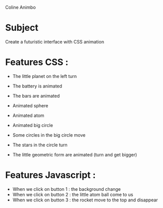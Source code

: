 Coline Animbo

# Subject
Create a futuristic interface with CSS animation

# Features CSS :

* The little planet on the left turn
* The battery is animated 
* The bars are animated

* Animated sphere
* Animated atom

* Animated big circle 
* Some circles in the big circle move
* The stars in the circle turn 
* The little geometric form are animated (turn and get bigger)


# Features Javascript :

* When we click on button 1 : the background change
* When we click on button 2 : the little atom ball come to us
* When we click on button 3 : the rocket move to the top and disappear
